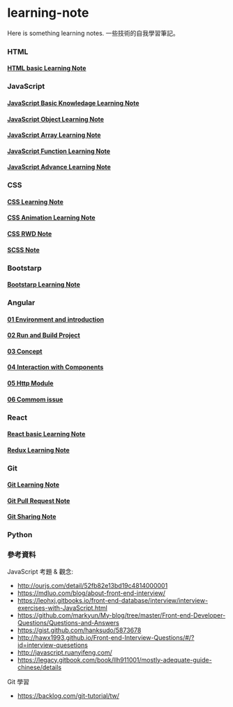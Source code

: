 # learning-note

Here is something learning notes.
一些技術的自我學習筆記。 

### HTML
#### [HTML basic Learning Note] 

### JavaScript
#### [JavaScript Basic Knowledage Learning Note] 
#### [JavaScript Object Learning Note] 
#### [JavaScript Array Learning Note] 
#### [JavaScript Function Learning Note] 
#### [JavaScript Advance Learning Note] 

### CSS
#### [CSS Learning Note] 
#### [CSS Animation Learning Note]
#### [CSS RWD Note]  
#### [SCSS Note]

### Bootstarp
#### [Bootstarp Learning Note] 

### Angular
#### [01 Environment and introduction]
#### [02 Run and Build Project]
#### [03 Concept]
#### [04 Interaction with Components]
#### [05 Http Module]
#### [06 Commom issue]

### React
#### [React basic Learning Note]
#### [Redux Learning Note]

### Git
#### [Git Learning Note]
#### [Git Pull Request Note]
#### [Git Sharing Note]

### Python


### 參考資料
JavaScript 考題 & 觀念: 
* http://ourjs.com/detail/52fb82e13bd19c4814000001
* https://mdluo.com/blog/about-front-end-interview/
* https://leohxj.gitbooks.io/front-end-database/interview/interview-exercises-with-JavaScript.html
* https://github.com/markyun/My-blog/tree/master/Front-end-Developer-Questions/Questions-and-Answers
* https://gist.github.com/hanksudo/5873678
* http://hawx1993.github.io/Front-end-Interview-Questions/#/?id=interview-quesetions
* http://javascript.ruanyifeng.com/
* https://legacy.gitbook.com/book/llh911001/mostly-adequate-guide-chinese/details

Git 學習
* https://backlog.com/git-tutorial/tw/



[HTML basic Learning Note]: <html/html-learning-note.md>

[JavaScript Basic Knowledage Learning Note]: <js/javascript-learning-note.md>
[JavaScript Object Learning Note]: <js/javascript-learning-object-note.md>
[JavaScript Array Learning Note]: <js/javascript-learning-array-note.md>
[JavaScript Function Learning Note]: <js/javascript-learning-function-note.md>
[JavaScript Advance Learning Note]: <js/javascript-advance-learning-note.md>

[CSS Learning Note]: <css/css-learning-note.md>
[CSS Animation Learning Note]: <css/css-animation-note.md>
[CSS RWD Note]: <css/css-rwd-note.md>
[SCSS Note]: <css/css-sass-note.md>
[Bootstarp Learning Note]: <framework/bootstrap-learning-note.md>

[01 Environment and introduction]: <https://github.com/sean1093/angular-starter/blob/master/01.environment-and-introduction.md>
[02 Run and Build Project]: <https://github.com/sean1093/angular-starter/blob/master/02.run-and-build-project.md>
[03 Concept]: <https://github.com/sean1093/angular-starter/blob/master/03.concept.md>
[04 Interaction with Components]: <https://github.com/sean1093/angular-starter/blob/master/04.interaction-with-component.md>
[05 Http Module]: <https://github.com/sean1093/angular-starter/blob/master/05.http-module.md>
[06 Commom issue]: <https://github.com/sean1093/angular-starter/blob/master/06.commom-issue.md>

[React basic Learning Note]: <https://github.com/sean1093/react-starter/blob/master/react-notes.md>
[Redux Learning Note]: <https://github.com/sean1093/react-starter/blob/master/redux-notes.md>

[Git Learning Note]: <git/git-learning-notes.md>
[Git Pull Request Note]: <git/git-pull-request-notes.md>
[Git Sharing Note]: <git/git-sharing-notes.md>